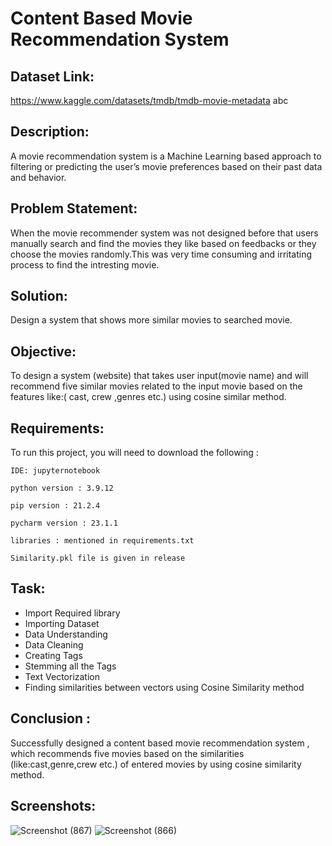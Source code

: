 
# Content Based Movie Recommendation System





## Dataset Link:
https://www.kaggle.com/datasets/tmdb/tmdb-movie-metadata
abc
## Description:
A movie recommendation system is a Machine Learning based approach to filtering or predicting the user’s movie preferences based on their past data and behavior.


## Problem Statement:
When the movie recommender system was not designed before that users manually search and find the movies they like based on feedbacks or they choose the movies randomly.This was very time consuming and irritating process to find the intresting movie.
## Solution:
Design a system that shows more similar movies to searched movie.
## Objective:
To design a system (website) that takes user input(movie name) and will recommend five similar movies related to the input movie based on the features like:( cast, crew ,genres etc.) using cosine similar method.
## Requirements:

To run this project, you will need to download the following :

`IDE: jupyternotebook`

`python version : 3.9.12`

`pip version : 21.2.4`

`pycharm version : 23.1.1`

`libraries : mentioned in requirements.txt`

`Similarity.pkl file is given in release`


## Task:
- Import Required library
- Importing Dataset
- Data Understanding
- Data Cleaning 
- Creating Tags
- Stemming all the Tags
- Text Vectorization 
- Finding similarities between vectors using Cosine Similarity method
## Conclusion :
Successfully designed a content based movie recommendation system , which recommends  five movies based on the similarities (like:cast,genre,crew etc.) of entered movies by using cosine similarity method.
## Screenshots:


![Screenshot (867)](https://user-images.githubusercontent.com/113137065/236396403-44a4430c-c44a-4fdf-9323-0aceaf25a769.png)
![Screenshot (866)](https://user-images.githubusercontent.com/113137065/236396431-b1c4e062-c07e-4a6a-978e-c92baeb7b795.png)



